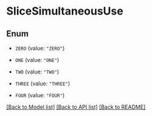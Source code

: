 # SliceSimultaneousUse

## Enum


* `ZERO` (value: `"ZERO"`)

* `ONE` (value: `"ONE"`)

* `TWO` (value: `"TWO"`)

* `THREE` (value: `"THREE"`)

* `FOUR` (value: `"FOUR"`)


[[Back to Model list]](../README.md#documentation-for-models) [[Back to API list]](../README.md#documentation-for-api-endpoints) [[Back to README]](../README.md)


